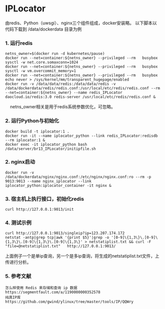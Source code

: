 # IPLocator

由redis、Python（uwsgi）、nginx三个组件组成，docker安装略。
以下脚本以代码下载到 /data/dockerdata 目录为例

### 1. 运行redis

    netns_owner=$(docker run -d kubernetes/pause)
    docker run --net=container:${netns_owner} --privileged --rm   busybox sysctl -w net.core.somaxconn=1024
    docker run --net=container:${netns_owner} --privileged --rm   busybox sysctl -w vm.overcommit_memory=1
    docker run --net=container:${netns_owner} --privileged --rm   busybox echo never > /sys/kernel/mm/transparent_hugepage/enabled
    docker run -v /data/data/redis:/data/data/redis -v /data/dockerdata/redis/redis.conf:/usr/local/etc/redis/redis.conf --rm   --net=container:${netns_owner} --name redis_IPLocator  daocloud.io/redis:3.0 redis-server /usr/local/etc/redis/redis.conf &
    
netns_owner相关是用于redis系统参数优化，可忽略。
### 2. 运行Python与初始化

    docker build -t iplocator:1 .
    docker run -it --name iplocator_python --link redis_IPLocator:redisdb --rm iplocator:1 &
    docker exec -it iplocator_python bash /data/server/br13_IPLocator/initipfile.sh 
    
### 2. nginx启动

    docker run -v /data/dockerdata/nginx/nginx.conf:/etc/nginx/nginx.conf:ro --rm -p 9013:9013 --name nginx_iplocator --link iplocator_python:iplocator_container -it nginx &
    
### 3. 宿主机上执行接口，初始化redis

    curl http://127.0.0.1:9013/init
    
### 4. 测试示例

    curl http://127.0.0.1:9013/singleip?ip=123.207.174.172
    netstat -antp|grep tcp|awk '{print $5}'|grep -o '[0-9]\{1,3\}\.[0-9]\{1,3\}\.[0-9]\{1,3\}\.[0-9]\{1,3\}' > netstatiplist.txt && curl -F "file=@netstatiplist.txt"   http://127.0.0.1:9013/

上面例子一个是单ip查询，另一个是多ip查询，将生成的netstatiplist.txt文件，上传进行分析。

### 5. 参考文献

    怎么样使用 Redis 来存储和查询 ip 数据
    https://segmentfault.com/a/1190000000352578
    纯真IP库
    https://github.com/gwind/ylinux/tree/master/tools/IP/QQWry
